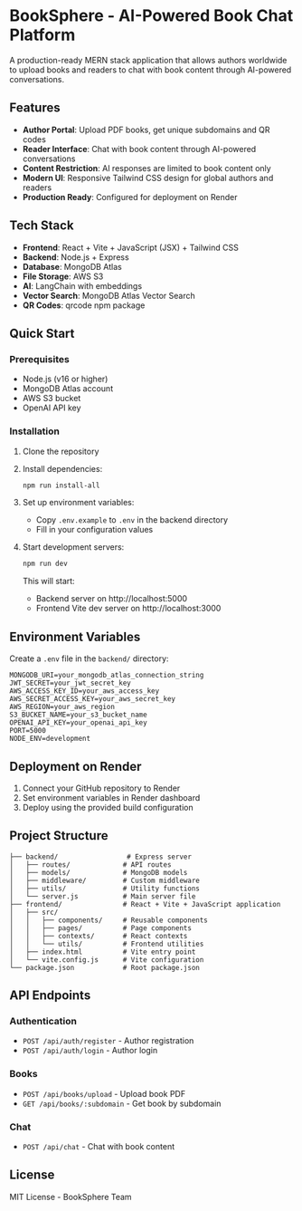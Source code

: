 # BookSphere - AI-Powered Book Chat Platform

A production-ready MERN stack application that allows authors worldwide to upload books and readers to chat with book content through AI-powered conversations.

## Features

- **Author Portal**: Upload PDF books, get unique subdomains and QR codes
- **Reader Interface**: Chat with book content through AI-powered conversations
- **Content Restriction**: AI responses are limited to book content only
- **Modern UI**: Responsive Tailwind CSS design for global authors and readers
- **Production Ready**: Configured for deployment on Render

## Tech Stack

- **Frontend**: React + Vite + JavaScript (JSX) + Tailwind CSS
- **Backend**: Node.js + Express
- **Database**: MongoDB Atlas
- **File Storage**: AWS S3
- **AI**: LangChain with embeddings
- **Vector Search**: MongoDB Atlas Vector Search
- **QR Codes**: qrcode npm package

## Quick Start

### Prerequisites

- Node.js (v16 or higher)
- MongoDB Atlas account
- AWS S3 bucket
- OpenAI API key

### Installation

1. Clone the repository
2. Install dependencies:
   ```bash
   npm run install-all
   ```

3. Set up environment variables:
   - Copy `.env.example` to `.env` in the backend directory
   - Fill in your configuration values

4. Start development servers:
   ```bash
   npm run dev
   ```
   This will start:
   - Backend server on http://localhost:5000
   - Frontend Vite dev server on http://localhost:3000

## Environment Variables

Create a `.env` file in the `backend/` directory:

```env
MONGODB_URI=your_mongodb_atlas_connection_string
JWT_SECRET=your_jwt_secret_key
AWS_ACCESS_KEY_ID=your_aws_access_key
AWS_SECRET_ACCESS_KEY=your_aws_secret_key
AWS_REGION=your_aws_region
S3_BUCKET_NAME=your_s3_bucket_name
OPENAI_API_KEY=your_openai_api_key
PORT=5000
NODE_ENV=development
```

## Deployment on Render

1. Connect your GitHub repository to Render
2. Set environment variables in Render dashboard
3. Deploy using the provided build configuration

## Project Structure

```
├── backend/                 # Express server
│   ├── routes/             # API routes
│   ├── models/             # MongoDB models
│   ├── middleware/         # Custom middleware
│   ├── utils/              # Utility functions
│   └── server.js           # Main server file
├── frontend/               # React + Vite + JavaScript application
│   ├── src/
│   │   ├── components/     # Reusable components
│   │   ├── pages/          # Page components
│   │   ├── contexts/       # React contexts
│   │   └── utils/          # Frontend utilities
│   ├── index.html          # Vite entry point
│   └── vite.config.js      # Vite configuration
└── package.json            # Root package.json
```

## API Endpoints

### Authentication
- `POST /api/auth/register` - Author registration
- `POST /api/auth/login` - Author login

### Books
- `POST /api/books/upload` - Upload book PDF
- `GET /api/books/:subdomain` - Get book by subdomain

### Chat
- `POST /api/chat` - Chat with book content

## License

MIT License - BookSphere Team
